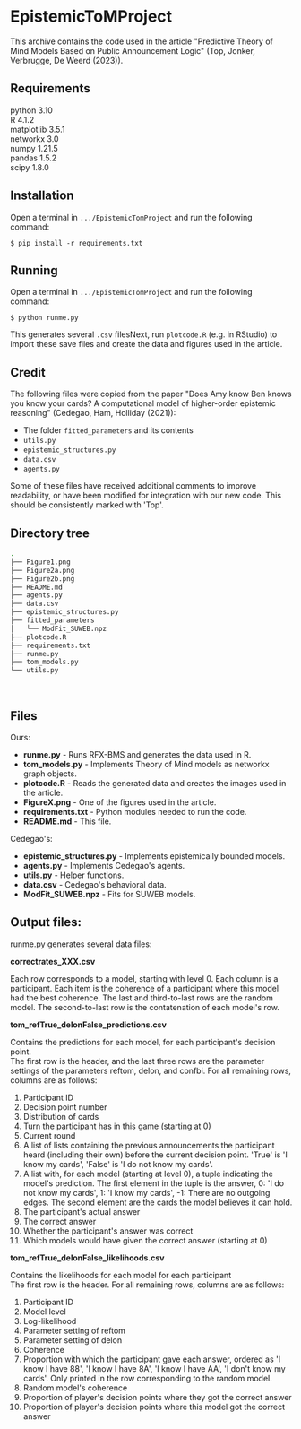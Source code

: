# EpistemicToMProject

This archive contains the code used in the article "Predictive Theory of Mind Models Based on Public Announcement Logic" (Top, Jonker, Verbrugge,  De Weerd (2023)).

## Requirements

python		3.10<br>
R		4.1.2<br>
matplotlib	3.5.1<br>
networkx	3.0<br>
numpy		1.21.5<br>
pandas		1.5.2<br>
scipy		1.8.0

## Installation

Open a terminal in `.../EpistemicTomProject` and run the following command:

`$ pip install -r requirements.txt`

## Running

Open a terminal in `.../EpistemicTomProject` and run the following command:

`$ python runme.py`

This generates several `.csv` filesNext, run `plotcode.R` (e.g. in RStudio) to import these save files and create the data and figures used in the article.

## Credit

The following files were copied from the paper "Does Amy know Ben knows you know your cards? A computational model of higher-order epistemic reasoning" (Cedegao, Ham, Holliday (2021)):

- The folder `fitted_parameters` and its contents
- `utils.py`
- `epistemic_structures.py`
- `data.csv`
- `agents.py`

Some of these files have received additional comments to improve readability, or have been modified for integration with our new code. This should be consistently marked with 'Top'.

## Directory tree


```bash
.
├── Figure1.png
├── Figure2a.png
├── Figure2b.png
├── README.md
├── agents.py
├── data.csv
├── epistemic_structures.py
├── fitted_parameters
│   └── ModFit_SUWEB.npz
├── plotcode.R
├── requirements.txt
├── runme.py
├── tom_models.py
└── utils.py
```

<div style="page-break-after: always; visibility: hidden"> 
&#x200B;
</div>

## Files

Ours:

- **runme.py** - Runs RFX-BMS and generates the data used in R.
- **tom_models.py** - Implements Theory of Mind models as networkx graph objects.
- **plotcode.R** - Reads the generated data and creates the images used in the article.
- **FigureX.png** - One of the figures used in the article.
- **requirements.txt** - Python modules needed to run the code.
- **README.md** - This file.

Cedegao's:

- **epistemic_structures.py** - Implements epistemically bounded models.
- **agents.py** - Implements Cedegao's agents.
- **utils.py** - Helper functions.
- **data.csv** - Cedegao's behavioral data.
- **ModFit_SUWEB.npz** - Fits for SUWEB models.


## Output files:

runme.py generates several data files:

**correctrates_XXX.csv**

Each row corresponds to a model, starting with level 0. Each column is a participant. Each item is the coherence of a participant where this model had the best coherence. The last and third-to-last rows are the random model.
The second-to-last row is the contatenation of each model's row.

**tom_refTrue_delonFalse_predictions.csv**

Contains the predictions for each model, for each participant's decision point.<br>
The first row is the header, and the last three rows are the parameter settings of the parameters reftom, delon, and confbi. For all remaining rows, columns are as follows:

1. Participant ID
2. Decision point number
3. Distribution of cards
4. Turn the participant has in this game (starting at 0)
5. Current round
6. A list of lists containing the previous announcements the participant heard (including their own) before the current decision point. 'True' is 'I know my cards', 'False' is 'I do not know my cards'.
7. A list with, for each model (starting at level 0), a tuple indicating the model's prediction. The first element in the tuple is the answer, 
	0: 'I do not know my cards', 1: 'I know my cards', -1: There are no outgoing edges. The second element are the cards the model believes it can hold.
8. The participant's actual answer
9. The correct answer
10. Whether the participant's answer was correct
11. Which models would have given the correct answer (starting at 0)

**tom_refTrue_delonFalse_likelihoods.csv**

Contains the likelihoods for each model for each participant<br>
The first row is the header. For all remaining rows, columns are as follows:

1. Participant ID
2. Model level
3. Log-likelihood
4. Parameter setting of reftom
5. Parameter setting of delon
6. Coherence
7. Proportion with which the participant gave each answer, ordered as 'I know I have 88', 'I know I have 8A', 'I know I have AA', 'I don't know my cards'. Only printed in the row corresponding to the random model.
8. Random model's coherence
9. Proportion of player's decision points where they got the correct answer
10. Proportion of player's decision points where this model got the correct answer
